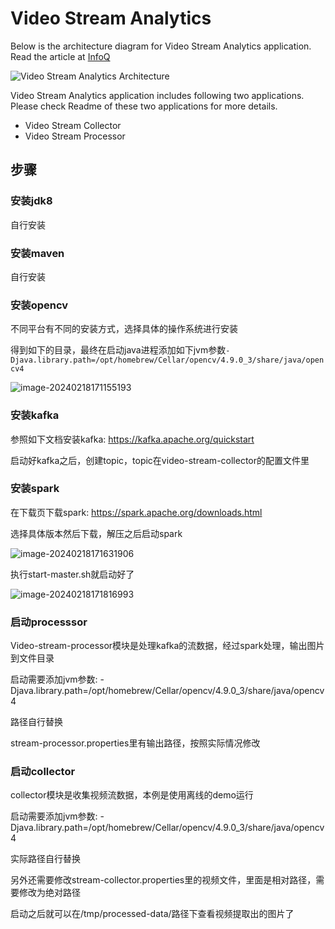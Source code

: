 # Video Stream Analytics

Below is the architecture diagram for Video Stream Analytics application. Read the article at [InfoQ](https://www.infoq.com/articles/video-stream-analytics-opencv)

![Video Stream Analytics Architecture](https://github.com/baghelamit/video-stream-analytics/blob/master/architecture.png)

Video Stream Analytics application includes following two applications. Please check Readme of these two applications for more details.

- Video Stream Collector
- Video Stream Processor



## 步骤

### 安装jdk8

自行安装

### 安装maven

自行安装

### 安装opencv

不同平台有不同的安装方式，选择具体的操作系统进行安装

得到如下的目录，最终在启动java进程添加如下jvm参数`-Djava.library.path=/opt/homebrew/Cellar/opencv/4.9.0_3/share/java/opencv4`

![image-20240218171155193](https://cdn.jsdelivr.net/gh/thend03/mdPic/picGo/202402181711274.png)

### 安装kafka

参照如下文档安装kafka: https://kafka.apache.org/quickstart

启动好kafka之后，创建topic，topic在video-stream-collector的配置文件里

### 安装spark

在下载页下载spark: https://spark.apache.org/downloads.html

选择具体版本然后下载，解压之后启动spark

![image-20240218171631906](https://cdn.jsdelivr.net/gh/thend03/mdPic/picGo/202402181716937.png)



执行start-master.sh就启动好了

![image-20240218171816993](https://cdn.jsdelivr.net/gh/thend03/mdPic/picGo/202402181718021.png)

### 启动processsor

Video-stream-processor模块是处理kafka的流数据，经过spark处理，输出图片到文件目录

启动需要添加jvm参数: -Djava.library.path=/opt/homebrew/Cellar/opencv/4.9.0_3/share/java/opencv4

路径自行替换

stream-processor.properties里有输出路径，按照实际情况修改

### 启动collector

collector模块是收集视频流数据，本例是使用离线的demo运行

启动需要添加jvm参数: -Djava.library.path=/opt/homebrew/Cellar/opencv/4.9.0_3/share/java/opencv4

实际路径自行替换



另外还需要修改stream-collector.properties里的视频文件，里面是相对路径，需要修改为绝对路径



启动之后就可以在/tmp/processed-data/路径下查看视频提取出的图片了

